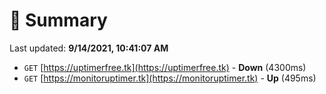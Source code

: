 # 📖 Summary
Last updated: **9/14/2021, 10:41:07 AM**

- `GET` [https://uptimerfree.tk](https://uptimerfree.tk) - **Down** (4300ms)
- `GET` [https://monitoruptimer.tk](https://monitoruptimer.tk) - **Up** (495ms)
